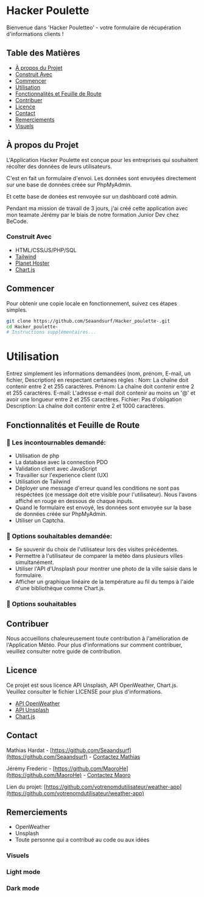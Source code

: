 # Hacker Poulette 

Bienvenue dans 'Hacker Pouletteo' - votre formulaire de récupération d'informations clients !

## Table des Matières
- [À propos du Projet](#à-propos-du-projet)
- [Construit Avec](#construit-avec)
- [Commencer](#commencer)
- [Utilisation](#utilisation)
- [Fonctionnalités et Feuille de Route](#fonctionnalités-et-feuille-de-route)
- [Contribuer](#contribuer)
- [Licence](#licence)
- [Contact](#contact)
- [Remerciements](#remerciements)
- [Visuels](#visuels)

## À propos du Projet

L'Application Hacker Poulette est conçue pour les entreprises qui souhaitent récolter des données de leurs utilisateurs. 

C'est en fait un formulaire d'envoi. Les données sont envoyées directement sur une base de données créée sur PhpMyAdmin.

Et cette base de donées est renvoyée sur un dashboard coté admin.

Pendant ma mission de travail de 3 jours, j'ai créé cette application avec mon teamate Jérémy par le biais de notre formation Junior Dev chez BeCode.

### Construit Avec

- HTML/CSS/JS/PHP/SQL
- [Tailwind](https://openweathermap.org/)
- [Planet Hoster](https://unsplash.com/)
- [Chart.js](https://www.chartjs.org/)

## Commencer

Pour obtenir une copie locale en fonctionnement, suivez ces étapes simples.

```bash 
git clone https://github.com/Seaandsurf/Hacker_poulette-.git
cd Hacker_poulette-
# Instructions supplémentaires...
```
# Utilisation

Entrez simplement les informations demandées (nom, prénom, E-mail, un fichier, Description) en respectant certaines règles : 
Nom: La chaîne doit contenir entre 2 et 255 caractères.
Prénom: La chaîne doit contenir entre 2 et 255 caractères.
E-mail: L'adresse e-mail doit contenir au moins un '@' et avoir une longueur entre 2 et 255 caractères.
Fichier: Pas d'obligation
Description: La chaîne doit contenir entre 2 et 1000 caractères.

## Fonctionnalités et Feuille de Route

### 🌱 Les incontournables demandé:

- Utilisation de php
- La database avec la connection PDO
- Validation client avec JavaScript
- Travailler sur l'experience client (UX)
- Utilisation de Tailwind
- Déployer une message d'erreur quand les conditions ne sont pas réspéctées (ce message doit etre visible pour l'utilisateur). Nous l'avons affiché en rouge en dessous de chaque inputs.
- Quand le formulaire est envoyé, les données sont envoyée sur la base de données créée sur PhpMyAdmin.
- Utiliser un Captcha.

### 🌼 Options souhaitables demandée:

- Se souvenir du choix de l'utilisateur lors des visites précédentes.
- Permettre à l'utilisateur de comparer la météo dans plusieurs villes simultanément.
- Utiliser l'API d'Unsplash pour montrer une photo de la ville saisie dans le formulaire.
- Afficher un graphique linéaire de la température au fil du temps à l'aide d'une bibliothèque comme Chart.js.

###  🌴 Options souhaitables

## Contribuer

Nous accueillons chaleureusement toute contribution à l'amélioration de l'Application Météo. Pour plus d'informations sur comment contribuer, veuillez consulter notre guide de contribution.

## Licence

Ce projet est sous licence API Unsplash, API OpenWeather, Chart.js. Veuillez consulter le fichier LICENSE pour plus d'informations.
- [API OpenWeather](https://openweathermap.org/)
- [API Unsplash](https://unsplash.com/)
- [Chart.js](https://www.chartjs.org/)

## Contact

Mathias Hardat - [https://github.com/Seaandsurf](https://github.com/Seaandsurf) - [Contactez Mathias](mathias.hardat@gmail.com)

Jérémy Frederic -  [https://github.com/MaoroHe](https://github.com/MaoroHe) - [Contactez Maoro](maorohecq1409@gmail.com)

Lien du projet: [https://github.com/votrenomdutilisateur/weather-app](https://github.com/votrenomdutilisateur/weather-app)

## Remerciements

- OpenWeather
- Unsplash
- Toute personne qui a contribué au code ou aux idées

### Visuels

### Light mode 



### Dark mode 



